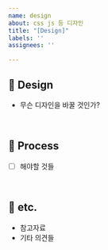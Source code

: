 ```yaml
---
name: design
about: css js 등 디자인
title: "[Design]"
labels: ''
assignees: ''

---
```


## 🎨 Design
- 무슨 디자인을 바꿀 것인가?

<br>

## 🌈 Process
- [ ] 해야할 것들

<br>

## 🐰 etc.
- 참고자료
- 기타 의견들
